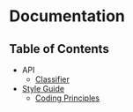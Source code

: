 # Documentation

## Table of Contents
- API
    - [Classifier](./classifier)
- [Style Guide](./style-guide)
    - [Coding Principles](./style-guide/principles.md)
